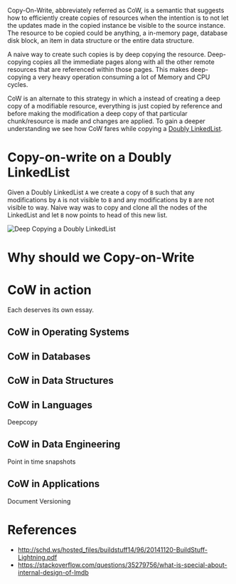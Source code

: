 Copy-On-Write, abbreviately referred as CoW, is a semantic that suggests how to efficiently create copies of resources when the intention is to not let the updates made in the copied instance be visible to the source instance. The resource to be copied could be anything, a in-memory page, database disk block, an item in data structure or the entire data structure.

A naive way to create such copies is by deep copying the resource. Deep-copying copies all the immediate pages along with all the other remote resources that are referenced within those pages. This makes deep-copying a very heavy operation consuming a lot of Memory and CPU cycles.

CoW is an alternate to this strategy in which a instead of creating a deep copy of a modifiable resource, everything is just copied by reference and before making the modification a deep copy of that particular chunk/resource is made and changes are applied. To gain a deeper understanding we see how CoW fares while copying a [Doubly LinkedList](https://en.wikipedia.org/wiki/Doubly_linked_list).

# Copy-on-write on a Doubly LinkedList
Given a Doubly LinkedList `A` we create a copy of `B` such that any modifications by `A` is not visible to `B` and any modifications by `B` are not visible to way. Naive way was to copy and clone all the nodes of the LinkedList and let `B` now points to head of this new list.

![Deep Copying a Doubly LinkedList](https://user-images.githubusercontent.com/4745789/80857167-978ac780-8c6d-11ea-9fc5-238753391eb2.png)


# Why should we Copy-on-Write

# CoW in action
Each deserves its own essay.

## CoW in Operating Systems

## CoW in Databases

## CoW in Data Structures

## CoW in Languages
Deepcopy

## CoW in Data Engineering
Point in time snapshots

## CoW in Applications
Document Versioning

# References
 - http://schd.ws/hosted_files/buildstuff14/96/20141120-BuildStuff-Lightning.pdf
 - https://stackoverflow.com/questions/35279756/what-is-special-about-internal-design-of-lmdb
